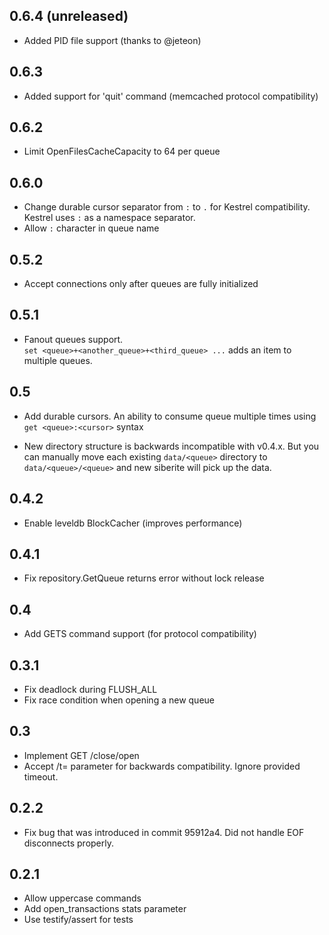 ## 0.6.4 (unreleased)
- Added PID file support (thanks to @jeteon)

## 0.6.3
- Added support for 'quit' command (memcached protocol compatibility)

## 0.6.2
- Limit OpenFilesCacheCapacity to 64 per queue

## 0.6.0
- Change durable cursor separator from `:` to `.` for Kestrel compatibility.<br>
  Kestrel uses `:` as a namespace separator.
- Allow `:` character in queue name

## 0.5.2
- Accept connections only after queues are fully initialized

## 0.5.1

- Fanout queues support.<br>
  `set <queue>+<another_queue>+<third_queue> ...` adds an item to multiple queues.

## 0.5

- Add durable cursors. An ability to consume queue multiple times
  using `get <queue>:<cursor>` syntax

- New directory structure is backwards incompatible with  v0.4.x.
  But you can manually move each existing `data/<queue>` directory to
  `data/<queue>/<queue>` and new siberite will pick up the data.

## 0.4.2

- Enable leveldb BlockCacher (improves performance)

## 0.4.1

- Fix repository.GetQueue returns error without lock release

## 0.4

- Add GETS command support (for protocol compatibility)

## 0.3.1

- Fix deadlock during FLUSH_ALL
- Fix race condition when opening a new queue

## 0.3

- Implement GET <queue-name>/close/open
- Accept /t=<milliseconds> parameter for backwards compatibility.
  Ignore provided timeout.

## 0.2.2

- Fix bug that was introduced in commit 95912a4.
  Did not handle EOF disconnects properly.

## 0.2.1

- Allow uppercase commands
- Add open_transactions stats parameter
- Use testify/assert for tests
